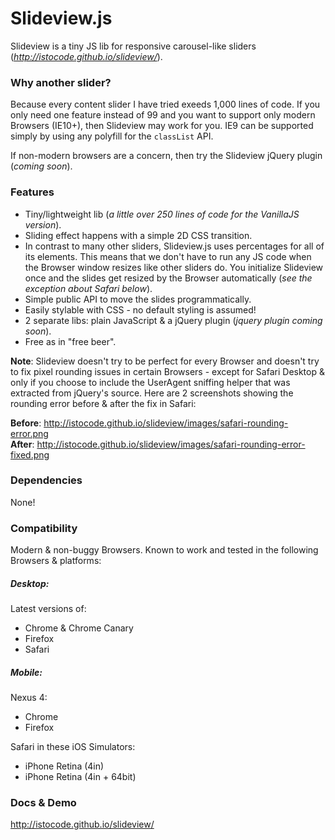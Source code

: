 Slideview.js
=========

Slideview is a tiny JS lib for responsive carousel-like sliders (_<http://istocode.github.io/slideview/>_).

### Why another slider?
Because every content slider I have tried exeeds 1,000 lines of code. If you only need one feature instead of 99 and you want to support only modern Browsers (IE10+), then Slideview may work for you. IE9 can be supported simply by using any polyfill for the `classList` API.

If non-modern browsers are a concern, then try the Slideview jQuery plugin (_coming soon_).



### Features
* Tiny/lightweight lib (_a little over 250 lines of code for the VanillaJS version_).
* Sliding effect happens with a simple 2D CSS transition.
* In contrast to many other sliders, Slideview.js uses percentages for all of its elements. This means that we don't have to run any JS code when the Browser window resizes like other sliders do. You initialize Slideview once and the slides get resized by the Browser automatically (_see the exception about Safari below_).
* Simple public API to move the slides programmatically.
* Easily stylable with CSS - no default styling is assumed!
* 2 separate libs: plain JavaScript & a jQuery plugin (_jquery plugin coming soon_).
* Free as in "free beer".


**Note**: Slideview doesn't try to be perfect for every Browser and doesn't try to fix pixel rounding issues in certain Browsers - except for Safari Desktop & only if you choose to include the UserAgent sniffing helper that was extracted from jQuery's source. Here are 2 screenshots showing the rounding error before & after the fix in Safari:

**Before**: <http://istocode.github.io/slideview/images/safari-rounding-error.png> <br>
**After**: <http://istocode.github.io/slideview/images/safari-rounding-error-fixed.png>



### Dependencies
None!



### Compatibility
Modern & non-buggy Browsers. Known to work and tested in the following Browsers & platforms: 

##### Desktop:
Latest versions of:
* Chrome & Chrome Canary
* Firefox
* Safari

##### Mobile:
Nexus 4:
* Chrome
* Firefox

Safari in these iOS Simulators: 
* iPhone Retina (4in)
* iPhone Retina (4in + 64bit)



### Docs & Demo

<http://istocode.github.io/slideview/>
